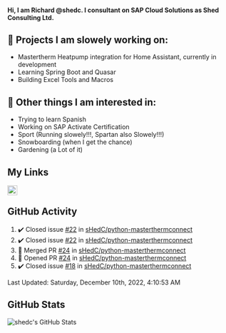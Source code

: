 #### Hi, I am Richard @shedc. I consultant on SAP Cloud Solutions as Shed Consulting Ltd.

## 👋 Projects I am slowely working on:
- Mastertherm Heatpump integration for Home Assistant, currently in development
- Learning Spring Boot and Quasar
- Building Excel Tools and Macros

## 👀 Other things I am interested in:
- Trying to learn Spanish
- Working on SAP Activate Certification
- Sport (Running slowely!!!, Spartan also Slowely!!!)
- Snowboarding (when I get the chance)
- Gardening (a Lot of it)

## My Links
[<img align="left" alt="shedc | LinkedIn" width="22px" src="https://cdn.jsdelivr.net/npm/simple-icons@v3/icons/linkedin.svg" />][linkedin]

<br/>

## GitHub Activity
<!--RECENT_ACTIVITY:start-->
1. ✔️ Closed issue [#22](https://github.com/sHedC/python-masterthermconnect/issues/22) in [sHedC/python-masterthermconnect](https://github.com/sHedC/python-masterthermconnect)
2. ✔️ Closed issue [#22](https://github.com/sHedC/python-masterthermconnect/issues/22) in [sHedC/python-masterthermconnect](https://github.com/sHedC/python-masterthermconnect)
3. 🎉 Merged PR [#24](https://github.com/sHedC/python-masterthermconnect/pull/24) in [sHedC/python-masterthermconnect](https://github.com/sHedC/python-masterthermconnect)
4. 💪 Opened PR [#24](https://github.com/sHedC/python-masterthermconnect/pull/24) in [sHedC/python-masterthermconnect](https://github.com/sHedC/python-masterthermconnect)
5. ✔️ Closed issue [#18](https://github.com/sHedC/python-masterthermconnect/issues/18) in [sHedC/python-masterthermconnect](https://github.com/sHedC/python-masterthermconnect)
<!--RECENT_ACTIVITY:end-->
<!--RECENT_ACTIVITY:last_update-->
Last Updated: Saturday, December 10th, 2022, 4:10:53 AM
<!--RECENT_ACTIVITY:last_update_end-->

## GitHub Stats
<img align="left" alt="shedc's GitHub Stats" src="https://github-readme-stats.vercel.app/api?username=shedc&show_icons=true&hide_title=true" />

[linkedin]: https://www.linkedin.com/in/richard-holmes-3314251/
